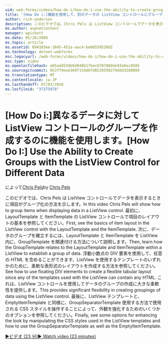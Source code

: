```yaml
---
uid: web-forms/videos/how-do-i/how-do-i-use-the-ability-to-create-groups-with-the-listview-control-for-different-data
title: '[How Do i:]機能を使用して、別のデータの ListView コントロールにグループを作成する |Microsoft Docs'
author: rick-anderson
description: このビデオでは、Chris Pels は ListView コントロールでデータを表示するときに項目がグループ化の方法を示します。 最初に、ListView の制御で項目のレイアウトの基本を参照してください.
ms.author: aspnetcontent
manager: wpickett
ms.date: 05/20/2008
ms.topic: article
ms.assetid: 694103ee-3845-451a-aac4-be06559530d2
ms.technology: dotnet-webforms
msc.legacyurl: /web-forms/videos/how-do-i/how-do-i-use-the-ability-to-create-groups-with-the-listview-control-for-different-data
msc.type: video
ms.openlocfilehash: e65add534b6d848b17bec6f07860de93e6ec8585
ms.sourcegitcommit: 953ff9ea4369f154d6fd0239599279ddd3280009
ms.translationtype: MT
ms.contentlocale: ja-JP
ms.lasthandoff: 07/03/2018
ms.locfileid: "37375978"
---
```

<a name="how-do-i-use-the-ability-to-create-groups-with-the-listview-control-for-different-data"></a><span data-ttu-id="48967-104">[How Do i:]異なるデータに対して ListView コントロールのグループを作成するのに機能を使用します。</span><span class="sxs-lookup"><span data-stu-id="48967-104">[How Do I:] Use the Ability to Create Groups with the ListView Control for Different Data</span></span>
====================
<span data-ttu-id="48967-105">によって[Chris Pels](https://twitter.com/chrispels)</span><span class="sxs-lookup"><span data-stu-id="48967-105">by [Chris Pels](https://twitter.com/chrispels)</span></span>

<span data-ttu-id="48967-106">このビデオでは、Chris Pels は ListView コントロールでデータを表示するときに項目がグループ化の方法を示します。</span><span class="sxs-lookup"><span data-stu-id="48967-106">In this video Chris Pels will show how to group items when displaying data in a ListView control.</span></span> <span data-ttu-id="48967-107">最初に、LayoutTemplate と ItemTemplate の ListView コントロールで項目のレイアウトの基本を参照してください。</span><span class="sxs-lookup"><span data-stu-id="48967-107">First, see the basics of item layout in the ListView control with the LayoutTemplate and the ItemTemplate.</span></span> <span data-ttu-id="48967-108">次に、データのグループを確立するには、LayoutTemplate と ItemTemplate を ListView 内に、GroupTemplate を関連付ける方法について説明します。</span><span class="sxs-lookup"><span data-stu-id="48967-108">Then, learn how the GroupTemplate relates to the LayoutTemplate and ItemTemplate within a ListView to establish a group of data.</span></span> <span data-ttu-id="48967-109">浮動小数点の DIV 要素を使用して、任意の HTML を含めることができます、ListView を使用するテンプレートのいずれかのために、柔軟な表形式のレイアウトを作成する方法を参照してください。</span><span class="sxs-lookup"><span data-stu-id="48967-109">See how to use floating DIV elements to create a flexible tabular layout since any of the templates used with the ListView can contain any HTML.</span></span> <span data-ttu-id="48967-110">これは、ListView コントロールを使用してデータのグループの作成に大きな柔軟性を提供します。</span><span class="sxs-lookup"><span data-stu-id="48967-110">This provides significant flexibility in creating groupings of data using the ListView control.</span></span> <span data-ttu-id="48967-111">最後に、ListView テンプレートと、EmptyItemTemplate と同様に、GroupSeparatorTemplate 使用する方法で使用される CSS スタイルを操作することによって、外観を強化するためのいくつかのオプションを参照してください。</span><span class="sxs-lookup"><span data-stu-id="48967-111">Finally, see some options for enhancing the look by manipulating the CSS styles used in the ListView templates and how to use the GroupSeparatorTemplate as well as the EmptyItemTemplate.</span></span>

[<span data-ttu-id="48967-112">&#9654;ビデオ (23 分)</span><span class="sxs-lookup"><span data-stu-id="48967-112">&#9654; Watch video (23 minutes)</span></span>](https://channel9.msdn.com/Blogs/ASP-NET-Site-Videos/how-do-i-use-the-ability-to-create-groups-with-the-listview-control-for-different-data)
